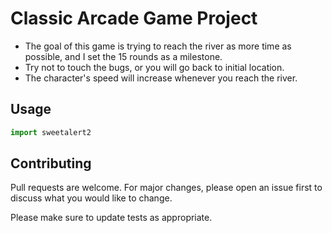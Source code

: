 # Classic Arcade Game Project
 
* The goal of this game is trying to reach the river as more time as possible, and I set the 15 rounds as a milestone. 
* Try not to touch the bugs, or you will go back to initial location. 
* The character's speed will increase whenever you reach the river.
 
## Usage

```javascript
import sweetalert2
```

## Contributing

Pull requests are welcome. For major changes, please open an issue first to discuss what you would like to change.

Please make sure to update tests as appropriate.
